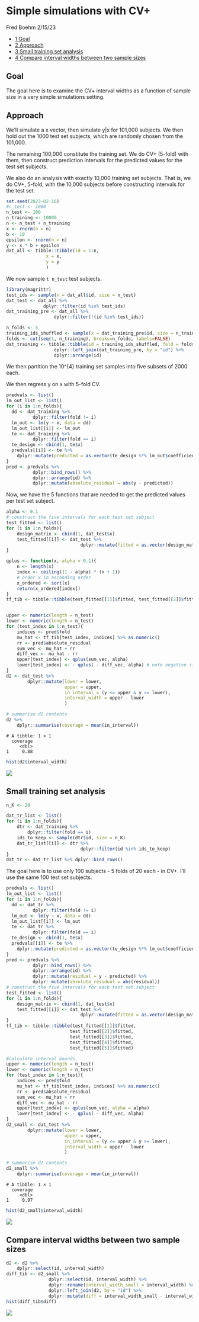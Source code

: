 Simple simulations with CV+
================
Fred Boehm
2/15/23

- <a href="#goal" id="toc-goal"><span class="toc-section-number">1</span>
  Goal</a>
- <a href="#approach" id="toc-approach"><span
  class="toc-section-number">2</span> Approach</a>
- <a href="#small-training-set-analysis"
  id="toc-small-training-set-analysis"><span
  class="toc-section-number">3</span> Small training set analysis</a>
- <a href="#compare-interval-widths-between-two-sample-sizes"
  id="toc-compare-interval-widths-between-two-sample-sizes"><span
  class="toc-section-number">4</span> Compare interval widths between two
  sample sizes</a>

## Goal

The goal here is to examine the CV+ interval widths as a function of
sample size in a very simple simulations setting.

## Approach

We’ll simulate a x vector, then simulate y\|x for 101,000 subjects. We
then hold out the 1000 test set subjects, which are randomly chosen from
the 101,000.

The remaining 100,000 constitute the training set. We do CV+ (5-fold)
with them, then construct prediction intervals for the predicted values
for the test set subjects.

We also do an analysis with exactly 10,000 training set subjects. That
is, we do CV+, 5-fold, with the 10,000 subjects before constructing
intervals for the test set.

``` r
set.seed(2023-02-16)
#n_test <- 1000
n_test <- 100
n_training <- 10000
n <- n_test + n_training
x <- rnorm(n = n)
b <- 10
epsilon <- rnorm(n = n)
y <- x * b + epsilon
dat_all <- tibble::tibble(id = 1:n,
               x = x,
               y = y
               )
```

We now sample `t n_test` test subjects.

``` r
library(magrittr)
test_ids <- sample(x = dat_all$id, size = n_test)
dat_test <- dat_all %>%
              dplyr::filter(id %in% test_ids)
dat_training_pre <- dat_all %>%
                  dplyr::filter(!(id %in% test_ids))
```

``` r
n_folds <- 5
training_ids_shuffled <- sample(x = dat_training_pre$id, size = n_training)
folds <- cut(seq(1, n_training), breaks=n_folds, labels=FALSE)
dat_training <- tibble::tibble(id = training_ids_shuffled, fold = folds) %>%
                  dplyr::left_join(dat_training_pre, by = "id") %>%
                  dplyr::arrange(id)
```

We then partition the 10^{4} training set samples into five subsets of
2000 each.

We then regress y on x with 5-fold CV.

``` r
predvals <- list()
lm_out_list <- list()
for (i in 1:n_folds){
  dd <- dat_training %>%
          dplyr::filter(fold != i)
  lm_out <- lm(y ~ x, data = dd)
  lm_out_list[[i]] <- lm_out
  te <- dat_training %>%
          dplyr::filter(fold == i)
  te_design <- cbind(1, te$x)
  predvals[[i]] <- te %>%
    dplyr::mutate(predicted = as.vector(te_design %*% lm_out$coefficients))  
}
pred <- predvals %>%
          dplyr::bind_rows() %>%
          dplyr::arrange(id) %>%
          dplyr::mutate(absolute_residual = abs(y - predicted))
```

Now, we have the 5 functions that are needed to get the predicted values
per test set subject.

``` r
alpha <- 0.1
# construct the five intervals for each test set subject
test_fitted <- list()
for (i in 1:n_folds){
    design_matrix <- cbind(1, dat_test$x)
    test_fitted[[i]] <- dat_test %>% 
                            dplyr::mutate(fitted = as.vector(design_matrix %*% lm_out_list[[i]]$coefficients))
}
```

``` r
qplus <- function(x, alpha = 0.1){
    n <- length(x)
    index <- ceiling((1 - alpha) * (n + 1))
    # order x in ascending order
    x_ordered <- sort(x)
    return(x_ordered[index])
}
tf_tib <- tibble::tibble(test_fitted[[1]]$fitted, test_fitted[[2]]$fitted, test_fitted[[3]]$fitted, test_fitted[[4]]$fitted, test_fitted[[5]]$fitted)


upper <- numeric(length = n_test)
lower <- numeric(length = n_test)
for (test_index in 1:n_test){
    indices <- pred$fold
    mu_hat <- tf_tib[test_index, indices] %>% as.numeric()
    rr <- pred$absolute_residual
    sum_vec <- mu_hat + rr 
    diff_vec <- mu_hat - rr
    upper[test_index] <- qplus(sum_vec, alpha)    
    lower[test_index] <- - qplus( - diff_vec, alpha) # note negative signs
}
d2 <- dat_test %>%
        dplyr::mutate(lower = lower, 
                      upper = upper, 
                      in_interval = (y <= upper & y >= lower),
                      interval_width = upper - lower
                      )
```

``` r
# summarise d2 contents
d2 %>%
    dplyr::summarise(coverage = mean(in_interval))
```

    # A tibble: 1 × 1
      coverage
         <dbl>
    1     0.88

``` r
hist(d2$interval_width)
```

![](simple_files/figure-commonmark/unnamed-chunk-8-1.png)

## Small training set analysis

``` r
n_K <- 20

dat_tr_list <- list()
for (i in 1:n_folds){
    dtr <- dat_training %>%
        dplyr::filter(fold == i)
    ids_to_keep <- sample(dtr$id, size = n_K)
    dat_tr_list[[i]] <- dtr %>%
                            dplyr::filter(id %in% ids_to_keep)    
}
dat_tr <- dat_tr_list %>% dplyr::bind_rows()
```

The goal here is to use only 100 subjects - 5 folds of 20 each - in CV+.
I’ll use the same 100 test set subjects.

``` r
predvals <- list()
lm_out_list <- list()
for (i in 1:n_folds){
  dd <- dat_tr %>%
          dplyr::filter(fold != i)
  lm_out <- lm(y ~ x, data = dd)
  lm_out_list[[i]] <- lm_out
  te <- dat_tr %>%
          dplyr::filter(fold == i)
  te_design <- cbind(1, te$x)
  predvals[[i]] <- te %>%
    dplyr::mutate(predicted = as.vector(te_design %*% lm_out$coefficients))  
}
pred <- predvals %>%
          dplyr::bind_rows() %>%
          dplyr::arrange(id) %>%
          dplyr::mutate(residual = y - predicted) %>%
          dplyr::mutate(absolute_residual = abs(residual))
# construct the five intervals for each test set subject
test_fitted <- list()
for (i in 1:n_folds){
    design_matrix <- cbind(1, dat_test$x)
    test_fitted[[i]] <- dat_test %>% 
                            dplyr::mutate(fitted = as.vector(design_matrix %*% lm_out_list[[i]]$coefficients))
}
tf_tib <- tibble::tibble(test_fitted[[1]]$fitted, 
                        test_fitted[[2]]$fitted, 
                        test_fitted[[3]]$fitted, 
                        test_fitted[[4]]$fitted, 
                        test_fitted[[5]]$fitted)

#calculate interval bounds
upper <- numeric(length = n_test)
lower <- numeric(length = n_test)
for (test_index in 1:n_test){
    indices <- pred$fold
    mu_hat <- tf_tib[test_index, indices] %>% as.numeric()
    rr <- pred$absolute_residual
    sum_vec <- mu_hat + rr 
    diff_vec <- mu_hat - rr
    upper[test_index] <- qplus(sum_vec, alpha = alpha)    
    lower[test_index] <- - qplus( - diff_vec, alpha)
}
d2_small <- dat_test %>%
        dplyr::mutate(lower = lower, 
                      upper = upper, 
                      in_interval = (y <= upper & y >= lower),
                      interval_width = upper - lower
                      )
```

``` r
# summarise d2 contents
d2_small %>%
    dplyr::summarise(coverage = mean(in_interval))
```

    # A tibble: 1 × 1
      coverage
         <dbl>
    1     0.97

``` r
hist(d2_small$interval_width)
```

![](simple_files/figure-commonmark/unnamed-chunk-12-1.png)

## Compare interval widths between two sample sizes

``` r
d2 <- d2 %>%
    dplyr::select(id, interval_width)
diff_tib <- d2_small %>%
                dplyr::select(id, interval_width) %>%
                dplyr::rename(interval_width_small = interval_width) %>%
                dplyr::left_join(d2, by = "id") %>%
                dplyr::mutate(diff = interval_width_small - interval_width)
hist(diff_tib$diff)
```

![](simple_files/figure-commonmark/unnamed-chunk-13-1.png)
